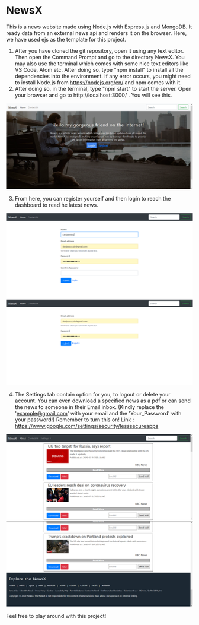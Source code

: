 # NewsX
This is a news website  made using Node.js with Express.js and MongoDB. It ready data from an external news api and renders it on the browser. Here, we have used ejs as
the template for this project.

1. After you have cloned the git repository, open it using any text editor. Then open the Command Prompt and go to the directory NewsX. You may also use the terminal
   which comes with some nice text editors like VS Code, Atom etc. After doing so, type "npm install" to install all the dependencies into the environment. If any error
   occurs, you might need to install Node.js from https://nodejs.org/en/ and npm comes with it.
2. After doing so, in the terminal, type "npm start" to start the server. Open your browser and go to http://localhost:3000/ . You will see this.

![HomePage](https://github.com/devjeetroy98/NewsX/blob/master/snapshot/homepage.PNG)

3. From here, you can register yourself and then login to reach the dashboard to read he latest news.

![Register](https://github.com/devjeetroy98/NewsX/blob/master/snapshot/register.PNG)
![Login](https://github.com/devjeetroy98/NewsX/blob/master/snapshot/login.PNG)

4. The Settings tab contain option for you, to logout or delete your account. You can even download a specified news as a pdf or can send the news to someone in their
   Email inbox. (Kindly replace the 'example@gmail.com' with your email and the 'Your_Password' with your password!) Remember to turn this on!
   Link : https://www.google.com/settings/security/lesssecureapps

![Top of Dashboard](https://github.com/devjeetroy98/NewsX/blob/master/snapshot/dash1.PNG)
![Bottom of Dashboard](https://github.com/devjeetroy98/NewsX/blob/master/snapshot/dash2.PNG)

Feel free to play around with this project!
